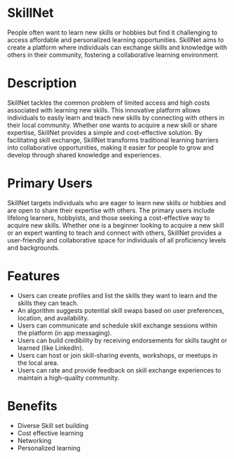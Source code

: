 #  SkillNet

People often want to learn new skills or hobbies but find it challenging to access affordable and personalized learning opportunities. SkillNet aims to create a platform where individuals can exchange skills and knowledge with others in their community, fostering a collaborative learning environment.

# Description

SkillNet tackles the common problem of limited access and high costs associated with learning new skills. This innovative platform allows individuals to easily learn and teach new skills by connecting with others in their local community. Whether one wants to acquire a new skill or share expertise, SkillNet provides a simple and cost-effective solution. By facilitating skill exchange, SkillNet transforms traditional learning barriers into collaborative opportunities, making it easier for people to grow and develop through shared knowledge and experiences.

# Primary Users

SkillNet targets individuals who are eager to learn new skills or hobbies and are open to share their expertise with others. The primary users include lifelong learners, hobbyists, and those seeking a cost-effective way to acquire new skills. Whether one is a beginner looking to acquire a new skill or an expert wanting to teach and connect with others, SkillNet provides a user-friendly and collaborative space for individuals of all proficiency levels and backgrounds.

# Features

* Users can create profiles and list the skills they want to learn and the skills they can teach.
* An algorithm suggests potential skill swaps based on user preferences, location, and availability.
* Users can communicate and schedule skill exchange sessions within the platform (in app messaging).
* Users can build credibility by receiving endorsements for skills taught or learned (like LinkedIn).
* Users can host or join skill-sharing events, workshops, or meetups in the local area.
* Users can rate and provide feedback on skill exchange experiences to maintain a high-quality community.

# Benefits
* Diverse Skill set building
* Cost effective learning
* Networking
* Personalized learning